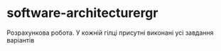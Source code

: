 # software-architecturergr
Розрахункова робота. У кожній гілці присутні виконані усі завдання варіантів
